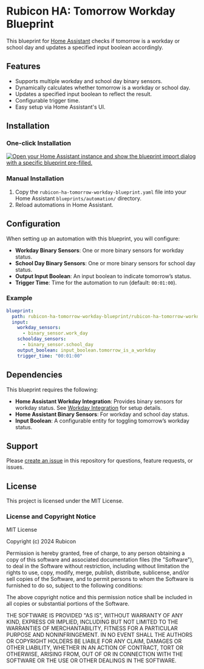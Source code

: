 # Rubicon HA: Tomorrow Workday Blueprint

This blueprint for [Home Assistant](https://www.home-assistant.io/) checks if tomorrow is a workday or school day and updates a specified input boolean accordingly.

## Features

- Supports multiple workday and school day binary sensors.
- Dynamically calculates whether tomorrow is a workday or school day.
- Updates a specified input boolean to reflect the result.
- Configurable trigger time.
- Easy setup via Home Assistant's UI.

## Installation

### One-click Installation

[![Open your Home Assistant instance and show the blueprint import dialog with a specific blueprint pre-filled.](https://my.home-assistant.io/badges/blueprint_import.svg)](https://my.home-assistant.io/redirect/blueprint_import/?blueprint_url=https%3A%2F%2Fgithub.com%2Frubicon%2Frubicon-ha-tomorrow-workday-blueprint%2Frubicon-ha-tomorrow-workday-blueprint.yaml)

### Manual Installation

1. Copy the `rubicon-ha-tomorrow-workday-blueprint.yaml` file into your Home Assistant `blueprints/automation/` directory.
2. Reload automations in Home Assistant.

## Configuration

When setting up an automation with this blueprint, you will configure:

- **Workday Binary Sensors**: One or more binary sensors for workday status.
- **School Day Binary Sensors**: One or more binary sensors for school day status.
- **Output Input Boolean**: An input boolean to indicate tomorrow’s status.
- **Trigger Time**: Time for the automation to run (default: `00:01:00`).

### Example

```yaml
blueprint:
  path: rubicon-ha-tomorrow-workday-blueprint/rubicon-ha-tomorrow-workday-blueprint.yaml
  input:
    workday_sensors:
      - binary_sensor.work_day
    schoolday_sensors:
      - binary_sensor.school_day
    output_boolean: input_boolean.tomorrow_is_a_workday
    trigger_time: "00:01:00"
```

## Dependencies

This blueprint requires the following:

- **Home Assistant Workday Integration**: Provides binary sensors for workday status. See [Workday Integration](https://www.home-assistant.io/integrations/workday/) for setup details.
- **Home Assistant Binary Sensors**: For workday and school day status.
- **Input Boolean**: A configurable entity for toggling tomorrow’s workday status.

## Support

Please [create an issue](https://github.com/rubicon/rubicon-ha-tomorrow-workday-blueprint/issues) in this repository for questions, feature requests, or issues.

## License

This project is licensed under the MIT License.

### License and Copyright Notice

MIT License

Copyright (c) 2024 Rubicon

Permission is hereby granted, free of charge, to any person obtaining a copy
of this software and associated documentation files (the "Software"), to deal
in the Software without restriction, including without limitation the rights
to use, copy, modify, merge, publish, distribute, sublicense, and/or sell
copies of the Software, and to permit persons to whom the Software is
furnished to do so, subject to the following conditions:

The above copyright notice and this permission notice shall be included in
all copies or substantial portions of the Software.

THE SOFTWARE IS PROVIDED "AS IS", WITHOUT WARRANTY OF ANY KIND, EXPRESS OR
IMPLIED, INCLUDING BUT NOT LIMITED TO THE WARRANTIES OF MERCHANTABILITY,
FITNESS FOR A PARTICULAR PURPOSE AND NONINFRINGEMENT. IN NO EVENT SHALL THE
AUTHORS OR COPYRIGHT HOLDERS BE LIABLE FOR ANY CLAIM, DAMAGES OR OTHER
LIABILITY, WHETHER IN AN ACTION OF CONTRACT, TORT OR OTHERWISE, ARISING FROM,
OUT OF OR IN CONNECTION WITH THE SOFTWARE OR THE USE OR OTHER DEALINGS IN
THE SOFTWARE.
